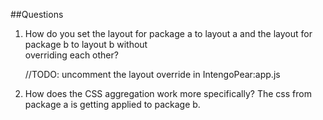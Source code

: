 
##Questions

1. How do you set the layout for package a to layout a and the layout for package b to layout b without  	
   overriding each other?

   //TODO: uncomment the layout override in IntengoPear:app.js

2. How does the CSS aggregation work more specifically? The css from package a is getting applied to package
   b.